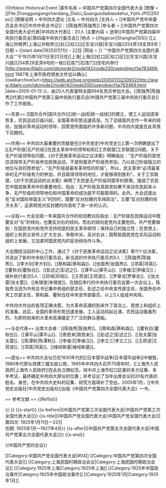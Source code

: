 {{Infobox Historical Event
|事件名称   = 中国共产党第四次全国代表大会
|图像       = [[File:Zhongguogongchandang_Disici_Quanguodaibiaodahui_Yizhi.JPG|250px]]
|图像说明   = 中共四大遗址
|又名       = 中共四大
|主持人     = [[中国共产党中央委员会总书记|中共中央总书记]]：[[陈独秀|陈独秀]]
|参与者     = [[中国共产党第四次全国代表大会代表|中共四大代表]]：20人
|主要內容   = 选举[[中国共产党第四届中央执行委员会|第四届中央执行委员会]]
|地点       = {{flagicon|Shanghai|SIS}} [[上海公共租界|上海公共租界]][[虹口|虹口]][[东宝兴路|东宝兴路]]254弄28支弄8号
|日期       = {{start date|1925|01|11}} - 22日
|网站       = 
}}
'''中国共产党第四次全国代表大会'''于1925年1月11日至22日在[[上海|上海]][[虹口区|虹口区]][[东宝兴路|东宝兴路]]254弄28支弄8号的一栋[[石库门|石库门]]住宅内举行<ref>[http://www.jfdaily.com/gb/node2/node142/node200/userobject1ai763469.html 1987年上海市政府颁发文件加以确认] {{webarchive|url=https://web.archive.org/web/20050113230932/http://www.jfdaily.com/gb/node2/node142/node200/userobject1ai763469.html |date=2005-01-13 }}</ref>，由20人代表當時全国994名党员参加大会。[[陈独秀|陈独秀]]代表[[中国共产党第三届中央执行委员会|中国共产党第三届中央执行委员会]]作了工作报告。

==背景==
[[国共合作|国共合作]][[统一战线|统一战线]]的建立，使工人运动逐渐恢复，农民运动日益兴起，全国革命形势迅速高涨。为了总结国共合作一年来的经验，加强对革命运动的领导，回答党所面临的许多新问题，中共四大就是在此背景下召開的。

==作用==
中共四大最重要的贡献是在[[中共党史|中共党史]]上第一次明确提出了[[无产阶级|无产阶级]]在民主革命中的领导权和[[工农联盟|工农联盟]]问题。关于无产阶级领导权问题，《对于民族革命运动之议决案》明确指出：“无产阶级的政党应该指导无产阶级参加民族运动，不是附属资产阶级而参加，乃以自己阶级独立的地位与目的而参加”。“无产阶级是最有革命性的阶级”。所以，民主革命“必须最革命的无产阶级有力的参加，并且取得领导的地位，才能够得到胜利”。关于工农联盟，《对于农民运动的议决案》阐明了农民是无产阶级同盟军的原理，强调了农民在中国民族革命中的重要地位，指出：无产阶级及其政党如果不发动农民起来斗争，无产阶级的领导地位和中国革命的成功是不可能取得的。此外，大会还提出在“反对国际帝国主义”的同时，既要“反对封建的军阀政治”，又要“反对封建的经济关系”，这表明党对反封建的内涵有了进一步的认识。

==议程==
大会总结一年来国共合作的经验教训后指出：无产阶级在民族运动中既要反对“左”的倾向，也要反对右的倾向，而右的倾向是党内主要危险。共产党要做到：在国民党内和党外坚持彻底的民主革命纲领；保持自己的独立性；在思想上、组织上和民众宣传上扩大左派，争取中派，反对右派；既帮助国民党在实际运动和组织上发展，又加紧同国民党内的妥协倾向作斗争。

大会围绕当前的中心工作，通过了《对于民族革命运动之议决案》等11个议决案，并选出了新的中央执行委员会。新当选的中央执行委员共9人：[[陈独秀|陈独秀]]、[[李大钊|李大钊]]、[[蔡和森|蔡和森]]、[[张国焘|张国焘]]、[[项英|项英]]、[[瞿秋白|瞿秋白]]、[[彭述之|彭述之]]、[[谭平山|谭平山]]、[[李维汉|李维汉]]；候补执行委员5人：[[邓培|邓培]]、[[王荷波|王荷波]]、[[罗章龙|罗章龙]]、[[张太雷|张太雷]]、[[朱锦堂|朱锦堂]]。在随后举行的中央执行委员会第一次会议上，陈独秀当选为中央总书记兼中央组织部主任，彭述之任中央宣传部主任，张国焘任中央工农部主任，蔡和森、瞿秋白任中央宣传部委员，以上5人组成中央局。

中共四大作出的各项正确决策，为大革命高潮的到来作了政治上、思想上和组织上的准备。此后，全国的革命形势迅速发展，工人运动风起云涌，农民运动轰轰烈烈，为即将到来的大革命高潮奠定了广泛的群众基础。

==与会代表==
出席大会者：[[陈独秀|陈独秀]]、[[蔡和森|蔡和森]]、[[瞿秋白|瞿秋白]]、[[谭平山|谭平山]]、[[周恩来|周恩来]]、[[彭述之|彭述之]]、[[张太雷|张太雷]]、[[陈潭秋|陈潭秋]]、[[李维汉|李维汉]]、[[李立三|李立三]]、[[王荷波|王荷波]]、[[项英|项英]]、[[维经斯基|维经斯基]]。

==遗址==
中共四大会址已在1930年代的[[日本侵华战争|日本侵华战争]]中被毁，1980年代原址改建三幢五层公房。1995年中共四大召开70周年时，[[上海市人民政府|上海市人民政府]]在此处立碑纪念。经中共上海市虹口区委的多方征集、多年考证，最终确定中共四大原址的位置；并考证出了当年出席会议的20名代表的姓名、身世，在中共四大史料的征集、研究方面填补了空白。2005年1月，[[中共党史出版社|中共党史出版社]]出版《中国共产党第四次全国代表大会》一书。

== 参考文献 ==
{{Reflist}}

{{-}}
{{s-start}}
{{s-before|[[中国共产党第三次全国代表大会|中国共产党第三次全国代表大会]]}}
{{s-title|[[中国共产党全国代表大会|中国共产党全国代表大会]]|第四次: 1925年1月11日—22日<br>任期: 1925年1月—1927年4月}}
{{s-after|[[中国共产党第五次全国代表大会|中国共产党第五次全国代表大会]]}}
{{s-end}}

{{中国共产党的会议}}

[[Category:中国共产党全国代表大会|#04]]
[[Category:中国共产党第四次全国代表大会|]]
[[Category:上海民国时期政治会议|Category:上海民国时期政治会议]]
[[Category:1925年上海|Category:1925年上海]]
[[Category:1925年中国政治事件|Category:1925年中国政治事件]]
[[Category:1925年1月|Category:1925年1月]]